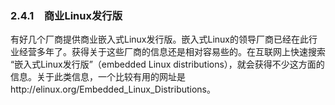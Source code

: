 ### 2.4.1　商业Linux发行版

有好几个厂商提供商业嵌入式Linux发行版。嵌入式Linux的领导厂商已经在此行业经营多年了。获得关于这些厂商的信息还是相对容易些的。在互联网上快速搜索 “嵌入式Linux发行版”（embedded Linux distributions），就会获得不少这方面的信息。关于此类信息，一个比较有用的网址是http://elinux.org/Embedded_Linux_Distributions。

